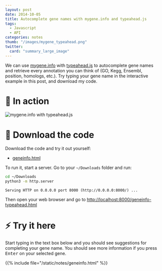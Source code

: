 ```yaml
---
layout: post
date: 2014-10-05
title: Autocomplete gene names with mygene.info and typeahead.js
tags: 
  - Javascript
  - API
categories: notes
thumb: "/images/mygene_typeahead.png"
twitter:
  card: "summary_large_image"
---
```


We can use [mygene.info] with [typeahead.js] to autocomplete gene names and
retrieve every annotation you can think of (GO, Kegg, Ensembl, position,
homologs, etc.). Try typing your gene name in the interactive example in this
post, and download my code.

<!--more-->

[mygene.info]: http://mygene.info/
[typeahead.js]: https://twitter.github.io/typeahead.js/

# :racehorse: In action

<img src="/images/geneinfo-typeahead.gif" alt="mygene.info with typeahead.js" style="max-width:550px"/>

# :floppy_disk: Download the code

Download the code and try it out yourself:

- <a rel="noopener" target="_blank" href="/notes/geneinfo.html" download>geneinfo.html</a>

To run it, start a server. Go to your `~/Downloads` folder and run:

```bash
cd ~/Downloads
python3 -m http.server
```
```
Serving HTTP on 0.0.0.0 port 8000 (http://0.0.0.0:8000/) ...
```

Then open your web browser and go to <a rel="noopener" target="_blank" href="http://localhost:8000/geneinfo-typeahead.html">http://localhost:8000/geneinfo-typeahead.html</a>

# :zap: Try it here

Start typing in the text box below and you should see suggestions for
completing your gene name. You should see more information if you press
<kbd>Enter</kbd> on your selected gene.

{{% include file="/static/notes/geneinfo.html" %}}

